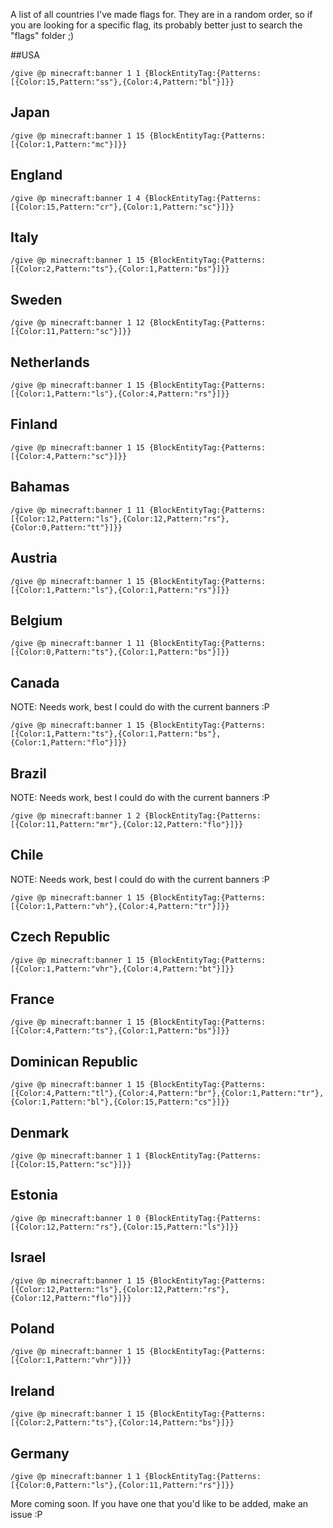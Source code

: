 A list of all countries I've made flags for. They are in a random order, so if you are looking for a specific flag, its probably better just to search the "flags" folder ;)

##USA
```
/give @p minecraft:banner 1 1 {BlockEntityTag:{Patterns:[{Color:15,Pattern:"ss"},{Color:4,Pattern:"bl"}]}}
```

## Japan
```
/give @p minecraft:banner 1 15 {BlockEntityTag:{Patterns:[{Color:1,Pattern:"mc"}]}}
```

## England
```
/give @p minecraft:banner 1 4 {BlockEntityTag:{Patterns:[{Color:15,Pattern:"cr"},{Color:1,Pattern:"sc"}]}}
```

## Italy
```
/give @p minecraft:banner 1 15 {BlockEntityTag:{Patterns:[{Color:2,Pattern:"ts"},{Color:1,Pattern:"bs"}]}}
```

## Sweden
```
/give @p minecraft:banner 1 12 {BlockEntityTag:{Patterns:[{Color:11,Pattern:"sc"}]}}
```

## Netherlands
```
/give @p minecraft:banner 1 15 {BlockEntityTag:{Patterns:[{Color:1,Pattern:"ls"},{Color:4,Pattern:"rs"}]}}
```

## Finland
```
/give @p minecraft:banner 1 15 {BlockEntityTag:{Patterns:[{Color:4,Pattern:"sc"}]}}
```

## Bahamas
```
/give @p minecraft:banner 1 11 {BlockEntityTag:{Patterns:[{Color:12,Pattern:"ls"},{Color:12,Pattern:"rs"},{Color:0,Pattern:"tt"}]}}
```

## Austria
```
/give @p minecraft:banner 1 15 {BlockEntityTag:{Patterns:[{Color:1,Pattern:"ls"},{Color:1,Pattern:"rs"}]}}
```

## Belgium
```
/give @p minecraft:banner 1 11 {BlockEntityTag:{Patterns:[{Color:0,Pattern:"ts"},{Color:1,Pattern:"bs"}]}}
```

## Canada
NOTE: Needs work, best I could do with the current banners :P
```
/give @p minecraft:banner 1 15 {BlockEntityTag:{Patterns:[{Color:1,Pattern:"ts"},{Color:1,Pattern:"bs"},{Color:1,Pattern:"flo"}]}}
```

## Brazil
NOTE: Needs work, best I could do with the current banners :P
```
/give @p minecraft:banner 1 2 {BlockEntityTag:{Patterns:[{Color:11,Pattern:"mr"},{Color:12,Pattern:"flo"}]}}
```

## Chile
NOTE: Needs work, best I could do with the current banners :P
```
/give @p minecraft:banner 1 15 {BlockEntityTag:{Patterns:[{Color:1,Pattern:"vh"},{Color:4,Pattern:"tr"}]}}
```

## Czech Republic
```
/give @p minecraft:banner 1 15 {BlockEntityTag:{Patterns:[{Color:1,Pattern:"vhr"},{Color:4,Pattern:"bt"}]}}
```

## France
```
/give @p minecraft:banner 1 15 {BlockEntityTag:{Patterns:[{Color:4,Pattern:"ts"},{Color:1,Pattern:"bs"}]}}
```

## Dominican Republic
```
/give @p minecraft:banner 1 15 {BlockEntityTag:{Patterns:[{Color:4,Pattern:"tl"},{Color:4,Pattern:"br"},{Color:1,Pattern:"tr"},{Color:1,Pattern:"bl"},{Color:15,Pattern:"cs"}]}}
```

## Denmark
```
/give @p minecraft:banner 1 1 {BlockEntityTag:{Patterns:[{Color:15,Pattern:"sc"}]}}
```

## Estonia
```
/give @p minecraft:banner 1 0 {BlockEntityTag:{Patterns:[{Color:12,Pattern:"rs"},{Color:15,Pattern:"ls"}]}}
```

## Israel
```
/give @p minecraft:banner 1 15 {BlockEntityTag:{Patterns:[{Color:12,Pattern:"ls"},{Color:12,Pattern:"rs"},{Color:12,Pattern:"flo"}]}}
```

## Poland
```
/give @p minecraft:banner 1 15 {BlockEntityTag:{Patterns:[{Color:1,Pattern:"vhr"}]}}
```

## Ireland
```
/give @p minecraft:banner 1 15 {BlockEntityTag:{Patterns:[{Color:2,Pattern:"ts"},{Color:14,Pattern:"bs"}]}}
```

## Germany
```
/give @p minecraft:banner 1 1 {BlockEntityTag:{Patterns:[{Color:0,Pattern:"ls"},{Color:11,Pattern:"rs"}]}}
```

More coming soon. If you have one that you'd like to be added, make an issue :P
